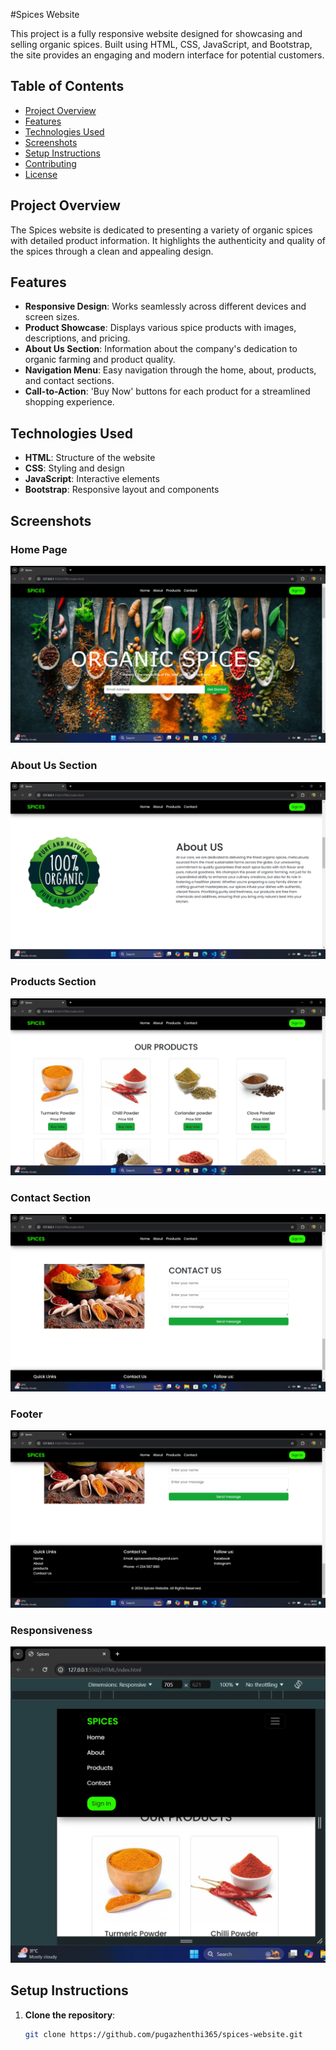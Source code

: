 #Spices Website

This project is a fully responsive website designed for showcasing and selling organic spices. Built using HTML, CSS, JavaScript, and Bootstrap, the site provides an engaging and modern interface for potential customers.

## Table of Contents

- [Project Overview](#project-overview)
- [Features](#features)
- [Technologies Used](#technologies-used)
- [Screenshots](#screenshots)
- [Setup Instructions](#setup-instructions)
- [Contributing](#contributing)
- [License](#license)

## Project Overview

The Spices website is dedicated to presenting a variety of organic spices with detailed product information. It highlights the authenticity and quality of the spices through a clean and appealing design.

## Features

- **Responsive Design**: Works seamlessly across different devices and screen sizes.
- **Product Showcase**: Displays various spice products with images, descriptions, and pricing.
- **About Us Section**: Information about the company's dedication to organic farming and product quality.
- **Navigation Menu**: Easy navigation through the home, about, products, and contact sections.
- **Call-to-Action**: 'Buy Now' buttons for each product for a streamlined shopping experience.

## Technologies Used

- **HTML**: Structure of the website
- **CSS**: Styling and design
- **JavaScript**: Interactive elements
- **Bootstrap**: Responsive layout and components

## Screenshots

### Home Page
![Home Page](https://github.com/pugazhenthi365/spices-website/blob/c5d087f7d71a07efb204e21d72b7d63883761323/Screenshot%202024-11-09%20180947.png
)

### About Us Section
![About Us](https://github.com/pugazhenthi365/spices-website/blob/c5d087f7d71a07efb204e21d72b7d63883761323/Screenshot%202024-11-09%20181022.png)

### Products Section
![Products](https://github.com/pugazhenthi365/spices-website/blob/c5d087f7d71a07efb204e21d72b7d63883761323/Screenshot%202024-11-09%20181036.png)

### Contact Section
![Contact](https://github.com/pugazhenthi365/spices-website/blob/c5d087f7d71a07efb204e21d72b7d63883761323/Screenshot%202024-11-09%20181049.png
)

### Footer
![Footer](https://github.com/pugazhenthi365/spices-website/blob/c5d087f7d71a07efb204e21d72b7d63883761323/Screenshot%202024-11-09%20181057.png)

### Responsiveness
![Responsiveness](https://github.com/pugazhenthi365/spices-website/blob/2a944523857ededd9e3374917f2cd634a5095d36/Screenshot%202024-11-09%20181131.png)


## Setup Instructions

1. **Clone the repository**:
   ```bash
   git clone https://github.com/pugazhenthi365/spices-website.git
